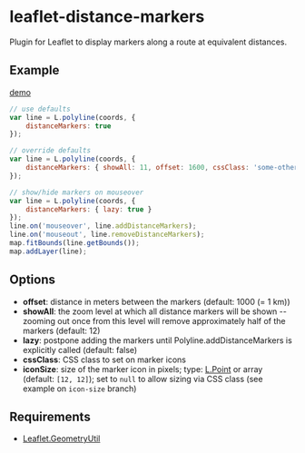 # leaflet-distance-markers

Plugin for Leaflet to display markers along a route at equivalent distances.

## Example

[demo](http://adoroszlai.github.io/leaflet-distance-markers/)

```javascript
// use defaults
var line = L.polyline(coords, {
    distanceMarkers: true
});

// override defaults
var line = L.polyline(coords, {
	distanceMarkers: { showAll: 11, offset: 1600, cssClass: 'some-other-class', iconSize: [16, 16] }
});

// show/hide markers on mouseover
var line = L.polyline(coords, {
	distanceMarkers: { lazy: true }
});
line.on('mouseover', line.addDistanceMarkers);
line.on('mouseout', line.removeDistanceMarkers);
map.fitBounds(line.getBounds());
map.addLayer(line);
```

## Options
 
 * **offset**: distance in meters between the markers (default: 1000 (= 1 km))
 * **showAll**: the zoom level at which all distance markers will be shown -- zooming out once from this level will remove approximately half of the markers (default: 12)
 * **lazy**: postpone adding the markers until Polyline.addDistanceMarkers is explicitly called (default: false)
 * **cssClass**: CSS class to set on marker icons
 * **iconSize**: size of the marker icon in pixels; type: [L.Point](http://leafletjs.com/reference.html#point) or array (default: `[12, 12]`); set to `null` to allow sizing via CSS class (see example on `icon-size` branch)

## Requirements

 * [Leaflet.GeometryUtil](https://github.com/makinacorpus/Leaflet.GeometryUtil)


